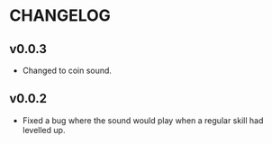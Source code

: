 # CHANGELOG

## v0.0.3

- Changed to coin sound.

## v0.0.2

- Fixed a bug where the sound would play when a regular skill had levelled up.
